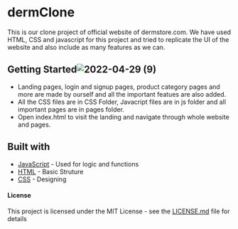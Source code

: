 # dermClone

This is our clone project of official website of dermstore.com. We have used HTML, CSS and javascript for this project and tried to replicate the UI of the website and also include as many features as we can. 

## Getting Started![2022-04-29 (9)](https://user-images.githubusercontent.com/97473442/165981914-31ae9522-5908-4e5c-92fa-1b3a15567ff1.png)

- Landing pages, login and signup pages, product category pages and more are made by ourself and all the important featues are also added.
- All the CSS files are in CSS Folder, Javacript files are in js folder and all important pages are in pages folder.
- Open index.html to visit the landing and navigate through whole website and pages.


## Built with
* [JavaScript](https://developer.mozilla.org/en-US/docs/Web/JavaScript) - Used for logic and functions
* [HTML](https://maven.apache.org/) - Basic Struture
* [CSS](https://developer.mozilla.org/en-US/docs/Web/HTML) - Designing

#### License

This project is licensed under the MIT License - see the [LICENSE.md](LICENSE.md) file for details
